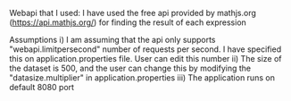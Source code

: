 Webapi that I used:
I have used the free api provided by mathjs.org (https://api.mathjs.org/) for finding the result of each expression

Assumptions
i) I am assuming that the api only supports "webapi.limitpersecond" number of requests per second. I have specified this on application.properties file. User can edit this number
ii) The size of the dataset is 500, and the user can change this by modifying the "datasize.multiplier" in application.properties
iii) The application runs on default 8080 port